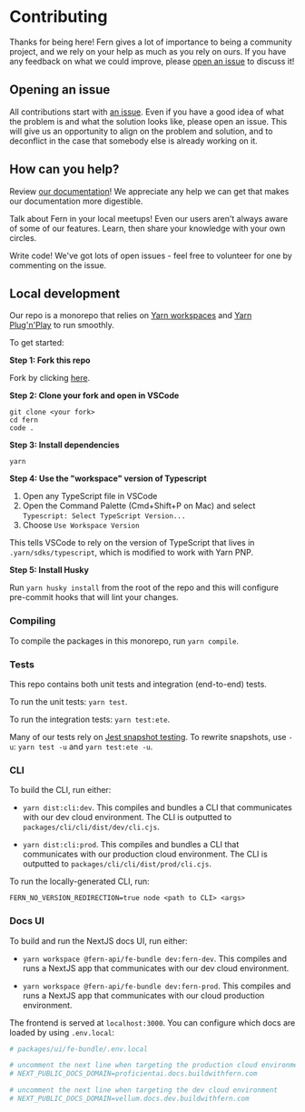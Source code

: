 # Contributing

Thanks for being here! Fern gives a lot of importance to being a community project, and we rely on your help as much as you rely on ours. If you have any feedback on what we could improve, please [open an issue](https://github.com/fern-api/fern/issues/new) to discuss it!

## Opening an issue

All contributions start with [an issue](https://github.com/fern-api/fern/issues/new). Even if you have a good idea of what the problem is and what the solution looks like, please open an issue. This will give us an opportunity to align on the problem and solution, and to deconflict in the case that somebody else is already working on it.

## How can you help?

Review [our documentation](https://buildwithfern.com/docs)! We appreciate any help we can get that makes our documentation more digestible.

Talk about Fern in your local meetups! Even our users aren't always aware of some of our features. Learn, then share your knowledge with your own circles.

Write code! We've got lots of open issues - feel free to volunteer for one by commenting on the issue.

## Local development

Our repo is a monorepo that relies on [Yarn workspaces](https://yarnpkg.com/features/workspaces) and [Yarn Plug'n'Play](https://yarnpkg.com/features/pnp) to run smoothly.

To get started:

**Step 1: Fork this repo**

Fork by clicking [here](https://github.com/fern-api/fern/fork).

**Step 2: Clone your fork and open in VSCode**

```
git clone <your fork>
cd fern
code .
```

**Step 3: Install dependencies**

```
yarn
```

**Step 4: Use the "workspace" version of Typescript**

1. Open any TypeScript file in VSCode
2. Open the Command Palette (Cmd+Shift+P on Mac) and select `Typescript: Select TypeScript Version...`
3. Choose `Use Workspace Version`

This tells VSCode to rely on the version of TypeScript that lives in `.yarn/sdks/typescript`, which
is modified to work with Yarn PNP.

**Step 5: Install Husky**

Run `yarn husky install` from the root of the repo and this will configure pre-commit hooks that will
lint your changes.

### Compiling

To compile the packages in this monorepo, run `yarn compile`.

### Tests

This repo contains both unit tests and integration (end-to-end) tests.

To run the unit tests: `yarn test`.

To run the integration tests: `yarn test:ete`.

Many of our tests rely on [Jest snapshot testing](https://jestjs.io/docs/snapshot-testing). To rewrite snapshots, use `-u`: `yarn test -u` and `yarn test:ete -u`.

### CLI

To build the CLI, run either:

- `yarn dist:cli:dev`. This compiles and bundles a CLI that communicates with our dev cloud environment. The CLI is outputted to `packages/cli/cli/dist/dev/cli.cjs`.

- `yarn dist:cli:prod`. This compiles and bundles a CLI that communicates with our production cloud environment. The CLI is outputted to `packages/cli/cli/dist/prod/cli.cjs`.

To run the locally-generated CLI, run:

```
FERN_NO_VERSION_REDIRECTION=true node <path to CLI> <args>
```

### Docs UI

To build and run the NextJS docs UI, run either:

- `yarn workspace @fern-api/fe-bundle dev:fern-dev`. This compiles and runs a NextJS app that communicates with our dev cloud environment.

- `yarn workspace @fern-api/fe-bundle dev:fern-prod`. This compiles and runs a NextJS app that communicates with our cloud production environment.

The frontend is served at `localhost:3000`. You can configure which docs are loaded by using `.env.local`:

```bash
# packages/ui/fe-bundle/.env.local

# uncomment the next line when targeting the production cloud environment
# NEXT_PUBLIC_DOCS_DOMAIN=proficientai.docs.buildwithfern.com

# uncomment the next line when targeting the dev cloud environment
# NEXT_PUBLIC_DOCS_DOMAIN=vellum.docs.dev.buildwithfern.com
```
